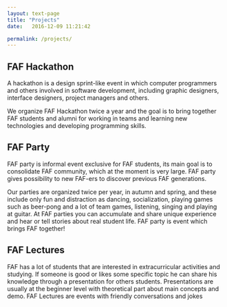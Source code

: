 ```yaml
---
layout: text-page
title: "Projects"
date:   2016-12-09 11:21:42

permalink: /projects/
---
```


## FAF Hackathon

A hackathon is a design sprint-like event in which computer programmers and others involved in software development, including graphic designers, interface designers, project managers and others.

We organize FAF Hackathon twice a year and the goal is to bring together FAF students and alumni for working in teams and learning new technologies and developing programming skills.

## FAF Party

FAF party is informal event exclusive for FAF students, its main goal is to consolidate FAF community, which at the moment is very large. FAF party gives possibility to new FAF-ers to discover previous FAF generations.

Our parties are organized twice per year, in autumn and spring, and these include only fun and distraction as dancing, socialization, playing games such as beer-pong and a lot of team games, listening, singing and playing at guitar. At FAF parties you can accumulate and share unique experience and hear or tell stories about real student life. FAF party is event which brings FAF together!

## FAF Lectures

FAF has a lot of students that are interested in extracurricular activities and studying. If someone is good or likes some specific topic he can share his knowledge through a presentation for others students. Presentations are usually at the beginner level with theoretical part about main concepts and demo. FAF Lectures are events with friendly conversations and jokes
